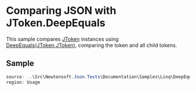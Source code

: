 ﻿# Comparing JSON with JToken.DeepEquals

This sample compares [JToken](/api/newtonsoft/json/linq/jtoken/) instances using [DeepEquals(JToken,JToken)](/api/newtonsoft/json/linq/jtoken/#method-deepequals), comparing the token and all child tokens.

## Sample

```csharp Usage
source: ..\Src\Newtonsoft.Json.Tests\Documentation\Samples\Linq\DeepEquals.cs
region: Usage
```
